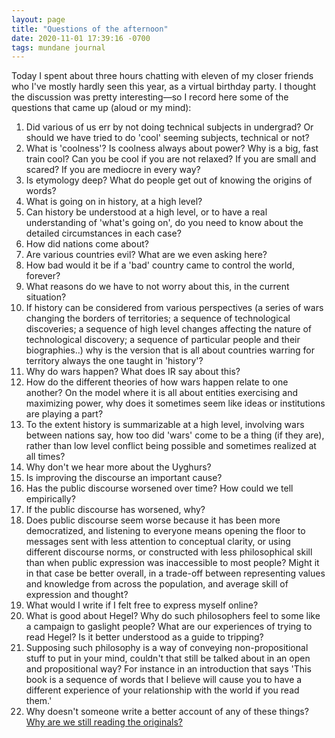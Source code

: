```yaml
---
layout: page
title: "Questions of the afternoon"
date: 2020-11-01 17:39:16 -0700
tags: mundane journal
---
```

Today I spent about three hours chatting with eleven of my closer friends who I've mostly hardly seen this year, as a virtual birthday party. I thought the discussion was pretty interesting&mdash;so I record here some of the questions that came up (aloud or my mind):

1. Did various of us err by not doing technical subjects in undergrad? Or should we have tried to do 'cool' seeming subjects, technical or not?
2. What is 'coolness'? Is coolness always about power? Why is a big, fast train cool? Can you be cool if you are not relaxed? If you are small and scared? If you are mediocre in every way?
3. Is etymology deep? What do people get out of knowing the origins of words?
2. What is going on in history, at a high level?
3. Can history be understood at a high level, or to have a real understanding of 'what's going on', do you need to know about the detailed circumstances in each case?
4. How did nations come about?
3. Are various countries evil? What are we even asking here?
3. How bad would it be if a 'bad' country came to control the world, forever?
4. What reasons do we have to not worry about this, in the current situation?
4. If history can be considered from various perspectives (a series of wars changing the borders of territories; a sequence of technological discoveries; a sequence of high level changes affecting the nature of technological discovery; a sequence of particular people and their biographies..) why is the version that is all about countries warring for territory always the one taught in 'history'?
4. Why do wars happen? What does IR say about this?
4. How do the different theories of how wars happen relate to one another? On the model where it is all about entities exercising and maximizing power, why does it sometimes seem like ideas or institutions are playing a part?
5. To the extent history is summarizable at a high level, involving wars between nations say, how too did 'wars' come to be a thing (if they are), rather than low level conflict being possible and sometimes realized at all times?
2. Why don't we hear more about the Uyghurs?
7. Is improving the discourse an important cause?
9. Has the public discourse worsened over time? How could we tell empirically?
10. If the public discourse has worsened, why?
9. Does public discourse seem worse because it has been more democratized, and listening to everyone means opening the floor to messages sent with less attention to conceptual clarity, or using different discourse norms, or constructed with less philosophical skill than when public expression was inaccessible to most people? Might it in that case be better overall, in a trade-off between representing values and knowledge from across the population, and average skill of expression and thought?
10. What would I write if I felt free to express myself online?
5. What is good about Hegel? Why do such philosophers feel to some like a campaign to gaslight people? What are our experiences of trying to read Hegel? Is it better understood as a guide to tripping?
6. Supposing such philosophy is a way of conveying non-propositional stuff to put in your mind, couldn't that still be talked about in an open and propositional way? For instance in an introduction that says 'This book is a sequence of words that I believe will cause you to have a different experience of your relationship with the world if you read them.'
7. Why doesn't someone write a better account of any of these things? [Why are we still reading the originals?](https://meteuphoric.com/2017/01/04/why-read-old-philosophy/)
